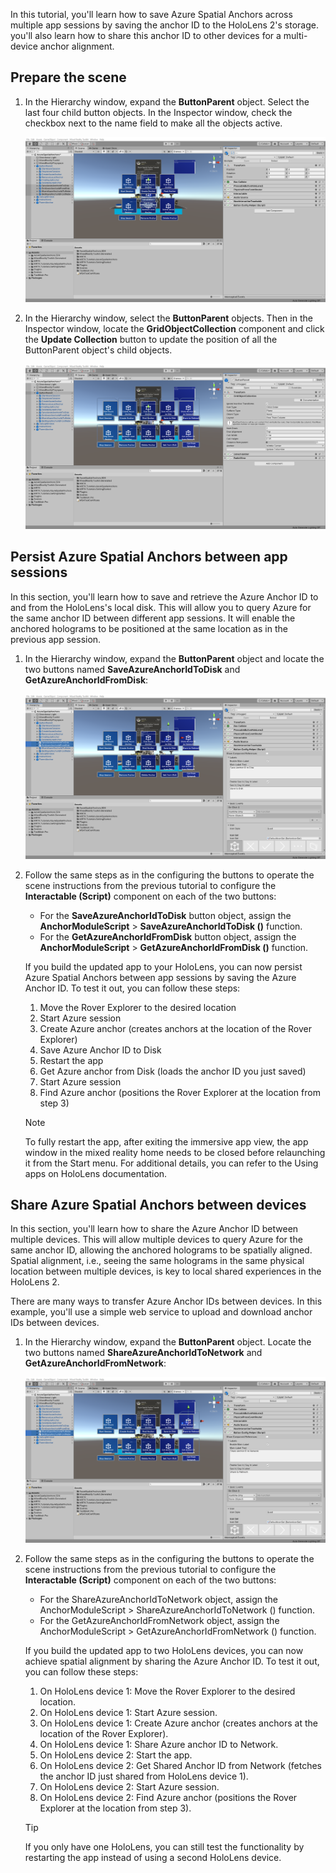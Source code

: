 In this tutorial, you'll learn how to save Azure Spatial Anchors across multiple app sessions by saving the anchor ID to the HoloLens 2's storage. you'll also learn how to share this anchor ID to other devices for a multi-device anchor alignment.

## Prepare the scene

1. In the Hierarchy window, expand the **ButtonParent** object. Select the last four child button objects. In the Inspector window, check the checkbox next to the name field to make all the objects active.

    ![Activating Objects](../media/asa-03-section-1-step-1-1.png)

2. In the Hierarchy window, select the **ButtonParent** objects. Then in the Inspector window, locate the **GridObjectCollection** component and click the **Update Collection** button to update the position of all the ButtonParent object's child objects.

    ![update position of ButtonParent](../media/asa-03-section-1-step-1-2.png)

## Persist Azure Spatial Anchors between app sessions

In this section, you'll learn how to save and retrieve the Azure Anchor ID to and from the HoloLens's local disk. This will allow you to query Azure for the same anchor ID between different app sessions. It will enable the anchored holograms to be positioned at the same location as in the previous app session.

1. In the Hierarchy window, expand the **ButtonParent** object and locate the two buttons named **SaveAzureAnchorIdToDisk** and **GetAzureAnchorIdFromDisk**:

    ![Locate SaveAzure and GetAzure](../media/asa-03-section-2-step-1-1.png)

2. Follow the same steps as in the configuring the buttons to operate the scene instructions from the previous tutorial to configure the **Interactable (Script)** component on each of the two buttons:

    * For the **SaveAzureAnchorIdToDisk** button object, assign the **AnchorModuleScript** > **SaveAzureAnchorIdToDisk ()** function.
    * For the **GetAzureAnchorIdFromDisk** button object, assign the **AnchorModuleScript** > **GetAzureAnchorIdFromDisk ()** function.

    If you build the updated app to your HoloLens, you can now persist Azure Spatial Anchors between app sessions by saving the Azure Anchor ID. To test it out, you can follow these steps:

    1. Move the Rover Explorer to the desired location
    2. Start Azure session
    3. Create Azure anchor (creates anchors at the location of the Rover Explorer)
    4. Save Azure Anchor ID to Disk
    5. Restart the app
    6. Get Azure anchor from Disk (loads the anchor ID you just saved)
    7. Start Azure session
    8. Find Azure anchor (positions the Rover Explorer at the location from step 3)

    > [!Note]
    > To fully restart the app, after exiting the immersive app view, the app window in the mixed reality home needs to be closed before relaunching it from the Start menu. For additional details, you can refer to the Using apps on HoloLens documentation.

## Share Azure Spatial Anchors between devices

In this section, you'll learn how to share the Azure Anchor ID between multiple devices. This will allow multiple devices to query Azure for the same anchor ID, allowing the anchored holograms to be spatially aligned. Spatial alignment, i.e., seeing the same holograms in the same physical location between multiple devices, is key to local shared experiences in the HoloLens 2.

There are many ways to transfer Azure Anchor IDs between devices. In this example, you'll use a simple web service to upload and download anchor IDs between devices.

1. In the Hierarchy window, expand the **ButtonParent** object. Locate the two buttons named **ShareAzureAnchorIdToNetwork** and **GetAzureAnchorIdFromNetwork**:

    ![ShareAzure and GetAzure"](../media/asa-03-section-3-step-1-1.png)

2. Follow the same steps as in the configuring the buttons to operate the scene instructions from the previous tutorial to configure the **Interactable (Script)** component on each of the two buttons:

    * For the ShareAzureAnchorIdToNetwork object, assign the AnchorModuleScript > ShareAzureAnchorIdToNetwork () function.
    * For the GetAzureAnchorIdFromNetwork object, assign the AnchorModuleScript > GetAzureAnchorIdFromNetwork () function.

    If you build the updated app to two HoloLens devices, you can now achieve spatial alignment by sharing the Azure Anchor ID. To test it out, you can follow these steps:

    1. On HoloLens device 1: Move the Rover Explorer to the desired location.
    2. On HoloLens device 1: Start Azure session.
    3. On HoloLens device 1: Create Azure anchor (creates anchors at the location of the Rover Explorer).
    4. On HoloLens device 1: Share Azure anchor ID to Network.
    5. On HoloLens device 2: Start the app.
    6. On HoloLens device 2: Get Shared Anchor ID from Network (fetches the anchor ID just shared from HoloLens device 1).
    7. On HoloLens device 2: Start Azure session.
    8. On HoloLens device 2: Find Azure anchor (positions the Rover Explorer at the location from step 3).

    > [!Tip]
    > If you only have one HoloLens, you can still test the functionality by restarting the app instead of using a second HoloLens device.
